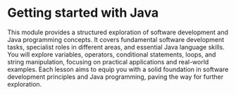 <h1>Getting started with Java</h1>
<p>This module provides a structured exploration of software development and Java programming concepts.
  It covers fundamental software development tasks, specialist roles in different areas, and essential Java language skills.
  You will explore variables, operators, conditional statements, loops, and string manipulation, focusing on practical
  applications and real-world examples. Each lesson aims to equip you with a solid foundation in software development 
  principles and Java programming, paving the way for further exploration.</p>
